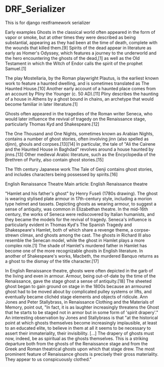 # DRF_Serializer
This is for django restframework serializer 

Early examples
Ghosts in the classical world often appeared in the form of vapor or smoke, but at other times they were described as being substantial, appearing as they had been at the time of death, complete with the wounds that killed them.[9] Spirits of the dead appear in literature as early as Homer's Odyssey, which features a journey to the underworld and the hero encountering the ghosts of the dead,[1] as well as the Old Testament in which the Witch of Endor calls the spirit of the prophet Samuel.[1]

The play Mostellaria, by the Roman playwright Plautus, is the earliest known work to feature a haunted dwelling, and is sometimes translated as The Haunted House.[10] Another early account of a haunted place comes from an account by Pliny the Younger (c. 50 AD).[11] Pliny describes the haunting of a house in Athens by a ghost bound in chains, an archetype that would become familiar in later literature.[1]

Ghosts often appeared in the tragedies of the Roman writer Seneca, who would later influence the revival of tragedy on the Renaissance stage, particularly Thomas Kyd and Shakespeare.[12]

The One Thousand and One Nights, sometimes known as Arabian Nights, contains a number of ghost stories, often involving jinn (also spelled as djinn), ghouls and corpses.[13][14] In particular, the tale of "Ali the Cairene and the Haunted House in Baghdad" revolves around a house haunted by jinns.[13] Other medieval Arabic literature, such as the Encyclopedia of the Brethren of Purity, also contain ghost stories.[15]

The 11th century Japanese work The Tale of Genji contains ghost stories, and includes characters being possessed by spirits.[16]

English Renaissance Theatre
Main article: English Renaissance theatre

"Hamlet and his father's ghost" by Henry Fuseli (1780s drawing). The ghost is wearing stylised plate armour in 17th-century style, including a morion type helmet and tassets. Depicting ghosts as wearing armour, to suggest a sense of antiquity, was common in Elizabethan theatre.
In the mid-16th century, the works of Seneca were rediscovered by Italian humanists, and they became the models for the revival of tragedy. Seneca's influence is particularly evident in Thomas Kyd's The Spanish Tragedy and Shakespeare's Hamlet, both of which share a revenge theme, a corpse-strewn climax, and ghosts among the cast. The ghosts in Richard III also resemble the Senecan model, while the ghost in Hamlet plays a more complex role.[1] The shade of Hamlet's murdered father in Hamlet has become one of the more recognizable ghosts in English literature. In another of Shakespeare's works, Macbeth, the murdered Banquo returns as a ghost to the dismay of the title character.[17]

In English Renaissance theatre, ghosts were often depicted in the garb of the living and even in armour. Armour, being out-of-date by the time of the Renaissance, gave the stage ghost a sense of antiquity.[18] The sheeted ghost began to gain ground on stage in the 1800s because an armoured ghost had to be moved about by complicated pulley systems or lifts, and eventually became clichéd stage elements and objects of ridicule. Ann Jones and Peter Stallybrass, in Renaissance Clothing and the Materials of Memory, point out, "In fact, it is as laughter increasingly threatens the Ghost that he starts to be staged not in armor but in some form of 'spirit drapery'." An interesting observation by Jones and Stallybrass is that "at the historical point at which ghosts themselves become increasingly implausible, at least to an educated elite, to believe in them at all it seems to be necessary to assert their immateriality, their invisibility. [...] The drapery of ghosts must now, indeed, be as spiritual as the ghosts themselves. This is a striking departure both from the ghosts of the Renaissance stage and from the Greek and Roman theatrical ghosts upon which that stage drew. The most prominent feature of Renaissance ghosts is precisely their gross materiality. They appear to us conspicuously clothed." 
